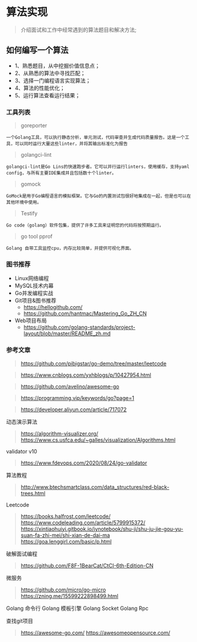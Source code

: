 <!--
 * @Descripttion: 
 * @version: 
 * @Author: WangShuaibing
 * @Date: 2020-09-15 11:46:52
 * @LastEditors: WangShuaibing
 * @LastEditTime: 2020-11-13 11:40:01
-->
# 算法实现
> 介绍面试和工作中经常遇到的算法题目和解决方法;

## 如何编写一个算法
- 1、熟悉题目，从中挖掘价值信息点；
- 2、从熟悉的算法中寻找匹配；
- 3、选择一门编程语言实现算法；
- 4、算法的性能优化；
- 5、运行算法查看运行结果；

###  工具列表
> goreporter 
```text
一个Golang工具，可以执行静态分析，单元测试，代码审查并生成代码质量报告。这是一个工具，可以同时运行大量这些linter，并将其输出标准化为报告
```

> golangci-lint 
```text
golangci-lint是Go Lins的快速跑步者。它可以并行运行linters，使用缓存，支持yaml config，与所有主要IDE集成并且包括数十个linter。
```

> gomock
```text
GoMock是用于Go编程语言的模拟框架。它与Go的内置测试包很好地集成在一起，但是也可以在其他环境中使用。
```


> Testify
```text
Go code（golang）软件包集，提供了许多工具来证明您的代码将按预期运行。
```

> go tool pprof
```text
Golang 自带工具监控cpu，内存比较简单，并提供可视化界面。
```


### 图书推荐
- Linux网络编程
- MySQL技术内幕
- Go并发编程实战
- Git项目&图书推荐 
    - https://hellogithub.com/
    - https://github.com/hantmac/Mastering_Go_ZH_CN
- Web项目布局
    - https://github.com/golang-standards/project-layout/blob/master/README_zh.md


### 参考文章
> https://github.com/pibigstar/go-demo/tree/master/leetcode

> https://www.cnblogs.com/yxhblogs/p/10427954.html

> https://github.com/avelino/awesome-go

> https://programming.vip/keywords/go?page=1

> https://developer.aliyun.com/article/717072

动态演示算法
> https://algorithm-visualizer.org/
> https://www.cs.usfca.edu/~galles/visualization/Algorithms.html

validator v10
> https://www.fdevops.com/2020/08/24/go-validator

算法教程
> http://www.btechsmartclass.com/data_structures/red-black-trees.html


Leetcode
> https://books.halfrost.com/leetcode/
> https://www.codeleading.com/article/5799915372/
> https://xintiaohuiyi.gitbook.io/jynotebook/shu-ji/shu-ju-jie-gou-yu-suan-fa-zhi-mei/shi-xian-de-dai-ma
> https://goa.lenggirl.com/basic/p.html



破解面试编程
> https://github.com/F8F-1BearCat/CtCI-6th-Edition-CN

微服务
> https://github.com/micro/go-micro
> https://zning.me/15599222898499.html

Golang 命令行
Golang 模板引擎
Golang Socket
Golang Rpc


查找git项目
> https://awesome-go.com/
> https://awesomeopensource.com/
